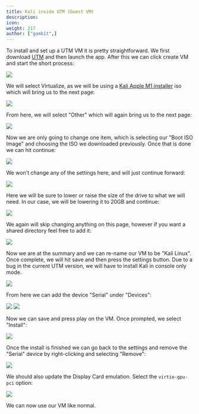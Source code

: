 ```yaml
---
title: Kali inside UTM (Guest VM)
description:
icon:
weight: 217
author: ["gamb1t",]
---
```


To install and set up a UTM VM it is pretty straightforward. We first download [UTM](https://mac.getutm.app/) and then launch the app. After this we can click create VM and start the short process:

![](utm-setup-2.png)

We will select Virtualize, as we will be using a [Kali Apple M1 installer](/get-kali/#kali-installer-images) iso which will bring us to the next page:

![](utm-setup-3.png)

From here, we will select "Other" which will again bring us to the next page:

![](utm-setup-4.png)

Now we are only going to change one item, which is selecting our "Boot ISO Image" and choosing the ISO we downloaded previously. Once that is done we can hit continue:

![](utm-setup-5.png)

We won't change any of the settings here, and will just continue forward:

![](utm-setup-6.png)

Here we will be sure to lower or raise the size of the drive to what we will need. In our case, we will be lowering it to 20GB and continue:

![](utm-setup-7.png)

We again will skip changing anything on this page, however if you want a shared directory feel free to add it:

![](utm-setup-8.png)

Now we are at the summary and we can re-name our VM to be "Kali Linux". Once complete, we will hit save and then press the settings button. Due to a bug in the current UTM version, we will have to install Kali in console only mode.

![](utm-setup-9.png)

From here we can add the device "Serial" under "Devices":

![](utm-setup-10.png)
![](utm-setup-10.5.png)

Now we can save and press play on the VM. Once prompted, we select "Install":

![](utm-setup-11.png)

Once the install is finished we can go back to the settings and remove the "Serial" device by right-clicking and selecting "Remove":

![](utm-setup-12.png)

We should also update the Display Card emulation. Select the `virtio-gpu-pci`
option:

![](utm-setup-13.png)

We can now use our VM like normal.

